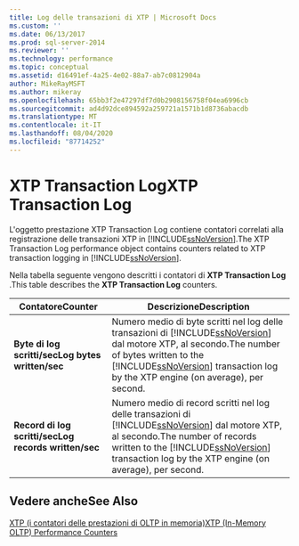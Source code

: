 ```yaml
---
title: Log delle transazioni di XTP | Microsoft Docs
ms.custom: ''
ms.date: 06/13/2017
ms.prod: sql-server-2014
ms.reviewer: ''
ms.technology: performance
ms.topic: conceptual
ms.assetid: d16491ef-4a25-4e02-88a7-ab7c0812904a
author: MikeRayMSFT
ms.author: mikeray
ms.openlocfilehash: 65bb3f2e47297df7d0b2908156758f04ea6996cb
ms.sourcegitcommit: ad4d92dce894592a259721a1571b1d8736abacdb
ms.translationtype: MT
ms.contentlocale: it-IT
ms.lasthandoff: 08/04/2020
ms.locfileid: "87714252"
---
```

# <a name="xtp-transaction-log"></a><span data-ttu-id="d06a9-102">XTP Transaction Log</span><span class="sxs-lookup"><span data-stu-id="d06a9-102">XTP Transaction Log</span></span>
  <span data-ttu-id="d06a9-103">L'oggetto prestazione XTP Transaction Log contiene contatori correlati alla registrazione delle transazioni XTP in [!INCLUDE[ssNoVersion](../../includes/ssnoversion-md.md)].</span><span class="sxs-lookup"><span data-stu-id="d06a9-103">The XTP Transaction Log performance object contains counters related to XTP transaction logging in [!INCLUDE[ssNoVersion](../../includes/ssnoversion-md.md)].</span></span>  
  
 <span data-ttu-id="d06a9-104">Nella tabella seguente vengono descritti i contatori di **XTP Transaction Log** .</span><span class="sxs-lookup"><span data-stu-id="d06a9-104">This table describes the **XTP Transaction Log** counters.</span></span>  
  
|<span data-ttu-id="d06a9-105">Contatore</span><span class="sxs-lookup"><span data-stu-id="d06a9-105">Counter</span></span>|<span data-ttu-id="d06a9-106">Descrizione</span><span class="sxs-lookup"><span data-stu-id="d06a9-106">Description</span></span>|  
|-------------|-----------------|  
|<span data-ttu-id="d06a9-107">**Byte di log scritti/sec**</span><span class="sxs-lookup"><span data-stu-id="d06a9-107">**Log bytes written/sec**</span></span>|<span data-ttu-id="d06a9-108">Numero medio di byte scritti nel log delle transazioni di [!INCLUDE[ssNoVersion](../../includes/ssnoversion-md.md)] dal motore XTP, al secondo.</span><span class="sxs-lookup"><span data-stu-id="d06a9-108">The number of bytes written to the [!INCLUDE[ssNoVersion](../../includes/ssnoversion-md.md)] transaction log by the XTP engine (on average), per second.</span></span>|  
|<span data-ttu-id="d06a9-109">**Record di log scritti/sec**</span><span class="sxs-lookup"><span data-stu-id="d06a9-109">**Log records written/sec**</span></span>|<span data-ttu-id="d06a9-110">Numero medio di record scritti nel log delle transazioni di [!INCLUDE[ssNoVersion](../../includes/ssnoversion-md.md)] dal motore XTP, al secondo.</span><span class="sxs-lookup"><span data-stu-id="d06a9-110">The number of records written to the [!INCLUDE[ssNoVersion](../../includes/ssnoversion-md.md)] transaction log by the XTP engine (on average), per second.</span></span>|  
  
## <a name="see-also"></a><span data-ttu-id="d06a9-111">Vedere anche</span><span class="sxs-lookup"><span data-stu-id="d06a9-111">See Also</span></span>  
 [<span data-ttu-id="d06a9-112">XTP &#40;i contatori delle prestazioni di OLTP in memoria&#41;</span><span class="sxs-lookup"><span data-stu-id="d06a9-112">XTP &#40;In-Memory OLTP&#41; Performance Counters</span></span>](../../integration-services/performance/performance-counters.md)  
  
  
